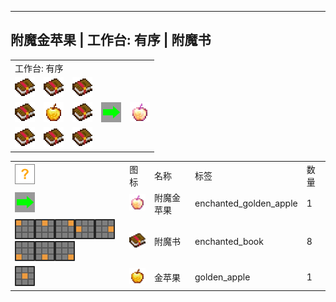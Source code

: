 ---
<!-- enchanted_golden_apple__from__crafting_shaped__use__enchanted_book.md -->

<!-- zh_cn -->

## 附魔金苹果 | 工作台: 有序 | 附魔书

<table>
	<tablebody>
		<tr>
			<td colspan="5">工作台: 有序</td>
		</tr>
		<tr>
			<td><img src="../../../mc_icon/combat/enchanted_book.png"></td>
			<td><img src="../../../mc_icon/combat/enchanted_book.png"></td>
			<td><img src="../../../mc_icon/combat/enchanted_book.png"></td>
			<td colspan="2"></td>
		</tr>
		<tr>
			<td><img src="../../../mc_icon/combat/enchanted_book.png"></td>
			<td><img src="../../../mc_icon/food/golden_apple.png"></td>
			<td><img src="../../../mc_icon/combat/enchanted_book.png"></td>
			<td><img src="../../../mc_icon/recipes/arrow.png"></td>
			<td><img src="../../../mc_icon/food/enchanted_golden_apple.png"></td>
		</tr>
		<tr>
			<td><img src="../../../mc_icon/combat/enchanted_book.png"></td>
			<td><img src="../../../mc_icon/combat/enchanted_book.png"></td>
			<td><img src="../../../mc_icon/combat/enchanted_book.png"></td>
			<td colspan="2"></td>
		</tr>
	</tablebody>
</table>
<table>
	<tablebody>
		<tr>
			<td><img src="../../../mc_icon/recipes/tile.png"></td>
			<td>图标</td>
			<td>名称</td>
			<td>标签</td>
			<td>数量</td>
		</tr>
		<tr>
			<td><img src="../../../mc_icon/recipes/arrow.png"></td>
			<td><img src="../../../mc_icon/food/enchanted_golden_apple.png"></td>
			<td>附魔金苹果</td>
			<td>enchanted_golden_apple</td>
			<td>1</td>
		</tr>
		<tr>
			<td><img src="../../../mc_icon/recipes/01.png"><img src="../../../mc_icon/recipes/02.png"><img src="../../../mc_icon/recipes/03.png"><img src="../../../mc_icon/recipes/04.png"><img src="../../../mc_icon/recipes/06.png"><img src="../../../mc_icon/recipes/07.png"><img src="../../../mc_icon/recipes/08.png"><img src="../../../mc_icon/recipes/09.png"></td>
			<td><img src="../../../mc_icon/combat/enchanted_book.png"></td>
			<td>附魔书</td>
			<td>enchanted_book</td>
			<td>8</td>
		</tr>
		<tr>
			<td><img src="../../../mc_icon/recipes/05.png"></td>
			<td><img src="../../../mc_icon/food/golden_apple.png"></td>
			<td>金苹果</td>
			<td>golden_apple</td>
			<td>1</td>
		</tr>
	</tablebody>
</table>


